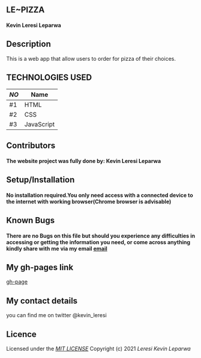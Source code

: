 ## LE~PIZZA
#### Kevin Leresi Leparwa
## **Description**
This is a web app that allow users to order for pizza of their choices. 
   

## TECHNOLOGIES USED

|*NO*|Name| 
|---------|------------|
| #1 | HTML | 
| #2 | CSS |
| #3 | JavaScript |




## **Contributors**
#### The website project was fully done by: **Kevin Leresi Leparwa**
## **Setup/Installation**
#### No installation required.You only need access with a connected device to the internet with working browser(Chrome browser is advisable)
##  **Known Bugs**
#### There are no Bugs on this file but should you experience any difficulties in accessing or getting the information you need, or come across anything kindly share with me via my email [email](kevinleparwa@gmail.com)
## My gh-pages link
[gh-page](https://leparwa.github.io/myPortFolio/)
## My contact details
you can find me on twitter @kevin_leresi
## Licence
Licensed under the *[MIT LICENSE](LICENSE.txt)*
Copyright (c) 2021 *Leresi Kevin Leparwa*
